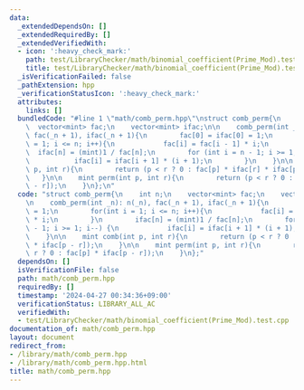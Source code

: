 ```yaml
---
data:
  _extendedDependsOn: []
  _extendedRequiredBy: []
  _extendedVerifiedWith:
  - icon: ':heavy_check_mark:'
    path: test/LibraryChecker/math/binomial_coefficient(Prime_Mod).test.cpp
    title: test/LibraryChecker/math/binomial_coefficient(Prime_Mod).test.cpp
  _isVerificationFailed: false
  _pathExtension: hpp
  _verificationStatusIcon: ':heavy_check_mark:'
  attributes:
    links: []
  bundledCode: "#line 1 \"math/comb_perm.hpp\"\nstruct comb_perm{\n    int n;\n  \
    \  vector<mint> fac;\n    vector<mint> ifac;\n\n    comb_perm(int _n): n(_n),\
    \ fac(_n + 1), ifac(_n + 1){\n        fac[0] = ifac[0] = 1;\n        for(int i\
    \ = 1; i <= n; i++){\n            fac[i] = fac[i - 1] * i;\n        }\n      \
    \  ifac[n] = (mint)1 / fac[n];\n        for (int i = n - 1; i >= 1; i--) {\n \
    \           ifac[i] = ifac[i + 1] * (i + 1);\n        }\n    }\n\n    mint comb(int\
    \ p, int r){\n        return (p < r ? 0 : fac[p] * ifac[r] * ifac[p - r]);\n \
    \   }\n\n    mint perm(int p, int r){\n        return (p < r ? 0 : fac[p] * ifac[p\
    \ - r]);\n    }\n};\n"
  code: "struct comb_perm{\n    int n;\n    vector<mint> fac;\n    vector<mint> ifac;\n\
    \n    comb_perm(int _n): n(_n), fac(_n + 1), ifac(_n + 1){\n        fac[0] = ifac[0]\
    \ = 1;\n        for(int i = 1; i <= n; i++){\n            fac[i] = fac[i - 1]\
    \ * i;\n        }\n        ifac[n] = (mint)1 / fac[n];\n        for (int i = n\
    \ - 1; i >= 1; i--) {\n            ifac[i] = ifac[i + 1] * (i + 1);\n        }\n\
    \    }\n\n    mint comb(int p, int r){\n        return (p < r ? 0 : fac[p] * ifac[r]\
    \ * ifac[p - r]);\n    }\n\n    mint perm(int p, int r){\n        return (p <\
    \ r ? 0 : fac[p] * ifac[p - r]);\n    }\n};"
  dependsOn: []
  isVerificationFile: false
  path: math/comb_perm.hpp
  requiredBy: []
  timestamp: '2024-04-27 00:34:36+09:00'
  verificationStatus: LIBRARY_ALL_AC
  verifiedWith:
  - test/LibraryChecker/math/binomial_coefficient(Prime_Mod).test.cpp
documentation_of: math/comb_perm.hpp
layout: document
redirect_from:
- /library/math/comb_perm.hpp
- /library/math/comb_perm.hpp.html
title: math/comb_perm.hpp
---
```

